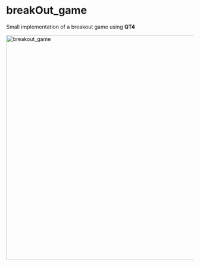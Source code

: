 # breakOut_game

Small implementation of a breakout game using <b>QT4</b> 

<img width="606" alt="breakout_game" src="https://user-images.githubusercontent.com/64479324/110219943-9300f200-7ec2-11eb-8482-8eaf4a1e0d14.PNG">
